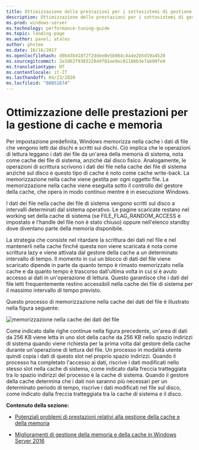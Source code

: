 ```yaml
---
title: Ottimizzazione delle prestazioni per i sottosistemi di gestione cache e memoria
description: Ottimizzazione delle prestazioni per i sottosistemi di gestione cache e memoria
ms.prod: windows-server
ms.technology: performance-tuning-guide
ms.topic: landing-page
ms.author: pavel; atales
author: phstee
ms.date: 10/16/2017
ms.openlocfilehash: d9b43b418f2f2ddee0e5b064c4a4e2b5d19a4520
ms.sourcegitcommit: 3a3d62f938322849f81ee9ec01186b3e7ab90fe0
ms.translationtype: HT
ms.contentlocale: it-IT
ms.lasthandoff: 04/23/2020
ms.locfileid: "80851674"
---
```

# <a name="performance-tuning-cache-and-memory-manager"></a>Ottimizzazione delle prestazioni per la gestione di cache e memoria

Per impostazione predefinita, Windows memorizza nella cache i dati di file che vengono letti dai dischi e scritti sui dischi. Ciò implica che le operazioni di lettura leggano i dati dei file da un'area della memoria di sistema, nota come cache dei file di sistema, anziché dal disco fisico. Analogamente, le operazioni di scrittura scrivono i dati dei file nella cache dei file di sistema anziché sul disco e questo tipo di cache è noto come cache write-back. La memorizzazione nella cache viene gestita per ogni oggetto file. La memorizzazione nella cache viene eseguita sotto il controllo del gestore della cache, che opera in modo continuo mentre è in esecuzione Windows.

I dati dei file nella cache dei file di sistema vengono scritti sul disco a intervalli determinati dal sistema operativo. Le pagine scaricate restano nel working set della cache di sistema (se FILE\_FLAG\_RANDOM\_ACCESS è impostato e l'handle del file non è stato chiuso) oppure nell'elenco standby dove diventano parte della memoria disponibile.

La strategia che consiste nel ritardare la scrittura dei dati nel file e nel mantenerli nella cache finché questa non viene scaricata è nota come scrittura lazy e viene attivata dal gestore della cache a un determinato intervallo di tempo. Il momento in cui un blocco di dati del file viene scaricato dipende in parte da quanto tempo è rimasto memorizzato nella cache e da quanto tempo è trascorso dall'ultima volta in cui si è avuto accesso ai dati in un'operazione di lettura. Questo garantisce che i dati del file letti frequentemente restino accessibili nella cache dei file di sistema per il massimo intervallo di tempo previsto.

Questo processo di memorizzazione nella cache dei dati del file è illustrato nella figura seguente:

![memorizzazione nella cache dei dati del file](../../media/perftune-guide-file-data-caching.png)

Come indicato dalle righe continue nella figura precedente, un'area di dati da 256 KB viene letta in uno slot della cache da 256 KB nello spazio indirizzi di sistema quando viene richiesta per la prima volta dal gestore della cache durante un'operazione di lettura del file. Un processo in modalità utente quindi copia i dati di questo slot nel proprio spazio indirizzi. Quando il processo ha completato l'accesso ai dati, riscrive i dati modificati nello stesso slot nella cache di sistema, come indicato dalla freccia tratteggiata tra lo spazio indirizzi del processo e la cache di sistema. Quando il gestore della cache determina che i dati non saranno più necessari per un determinato periodo di tempo, riscrive i dati modificati nel file sul disco, come indicato dalla freccia tratteggiata tra la cache di sistema e il disco.

**Contenuto della sezione:**

-   [Potenziali problemi di prestazioni relativi alla gestione della cache e della memoria](troubleshoot.md)

-   [Miglioramenti di gestione della memoria e della cache in Windows Server 2016](improvements-in-2016.md)
